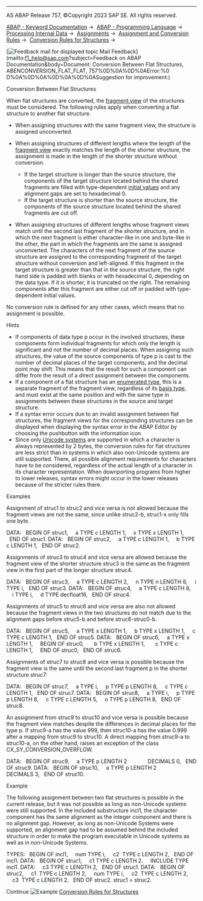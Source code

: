   

* * *

AS ABAP Release 757, ©Copyright 2023 SAP SE. All rights reserved.

[ABAP - Keyword Documentation](https://help.sap.com/doc/abapdocu_757_index_htm/7.57/en-US/abenabap.htm) →  [ABAP - Programming Language](https://help.sap.com/doc/abapdocu_757_index_htm/7.57/en-US/abenabap_reference.htm) →  [Processing Internal Data](https://help.sap.com/doc/abapdocu_757_index_htm/7.57/en-US/abenabap_data_working.htm) →  [Assignments](https://help.sap.com/doc/abapdocu_757_index_htm/7.57/en-US/abenvalue_assignments.htm) →  [Assignment and Conversion Rules](https://help.sap.com/doc/abapdocu_757_index_htm/7.57/en-US/abenconversion_rules.htm) →  [Conversion Rules for Structures](https://help.sap.com/doc/abapdocu_757_index_htm/7.57/en-US/abenconversion_struc.htm) → 

 [![](Mail.gif?object=Mail.gif&sap-language=EN "Feedback mail for displayed topic") Mail Feedback](mailto:f1_help@sap.com?subject=Feedback on ABAP Documentation&body=Document: Conversion Between Flat Structures, ABENCONVERSION_FLAT_FLAT, 757%0D%0A%0D%0AError:%0
D%0A%0D%0A%0D%0A%0D%0ASuggestion for improvement:)

Conversion Between Flat Structures

When flat structures are converted, the [fragment view](https://help.sap.com/doc/abapdocu_757_index_htm/7.57/en-US/abenunicode_fragment_view_glosry.htm "Glossary Entry") of the structures must be considered. The following rules apply when converting a flat structure to another flat structure.

-   When assigning structures with the same fragment view, the structure is assigned unconverted.

-   When assigning structures of different lengths where the length of the [fragment view](https://help.sap.com/doc/abapdocu_757_index_htm/7.57/en-US/abenunicode_fragment_view.htm) exactly matches the length of the shorter structure, the assignment is made in the length of the shorter structure without conversion.
    -   If the target structure is longer than the source structure, the components of the target structure located behind the shared fragments are filled with type-dependent [initial values](https://help.sap.com/doc/abapdocu_757_index_htm/7.57/en-US/abeninitial_value_glosry.htm "Glossary Entry") and any alignment gaps are set to hexadecimal 0.
    -   If the target structure is shorter than the source structure, the components of the source structure located behind the shared fragments are cut off.

-   When assigning structures of different lengths whose fragment views match until the second last fragment of the shorter structure, and in which the next fragment is either character-like in one and byte-like in the other, the part in which the fragments are the same is assigned unconverted. The characters of the next fragment of the source structure are assigned to the corresponding fragment of the target structure without conversion and left-aligned. If this fragment in the target structure is greater than that in the source structure, the right hand side is padded with blanks or with hexadecimal 0, depending on the data type. If it is shorter, it is truncated on the right. The remaining components after this fragment are either cut off or padded with type-dependent initial values.

No conversion rule is defined for any other cases, which means that no assignment is possible.

Hints

-   If components of data type p occur in the involved structures, these components form individual fragments for which only the length is significant and not the number of decimal places. When assigning such structures, the value of the source components of type p is cast to the number of decimal places of the target components, and the decimal point may shift. This means that the result for such a component can differ from the result of a direct assignment between the components.
-   If a component of a flat structure has an [enumerated type](https://help.sap.com/doc/abapdocu_757_index_htm/7.57/en-US/abenenumerated_type_glosry.htm "Glossary Entry"), this is a separate fragment of the fragment view, regardless of its [basis type](https://help.sap.com/doc/abapdocu_757_index_htm/7.57/en-US/abenbase_type_glosry.htm "Glossary Entry"), and must exist at the same position and with the same type in assignments between these structures in the source and target structure.
-   If a syntax error occurs due to an invalid assignment between flat structures, the fragment views for the corresponding structures can be displayed when displaying the syntax error in the ABAP Editor by choosing the pushbutton with the information icon.
-   Since only [Unicode systems](https://help.sap.com/doc/abapdocu_757_index_htm/7.57/en-US/abenunicode_system_glosry.htm "Glossary Entry") are supported in which a character is always represented by 2 bytes, the conversion rules for flat structures are less strict than in systems in which also non-Unicode systems are still supported. There, all possible alignment requirements for characters have to be considered, regardless of the actual length of a character in its character representation. When downporting programs from higher to lower releases, syntax errors might occur in the lower releases because of the stricter rules there.

Examples

Assignment of struc1 to struc2 and vice versa is not allowed because the fragment views are not the same, since unlike struc2-b, struc1-x only fills one byte.

DATA:
  BEGIN OF struc1,
    a TYPE c LENGTH 1,
    x TYPE x LENGTH 1,
  END OF struc1.
DATA:
  BEGIN OF struc2,
    a TYPE c LENGTH 1,
    b TYPE c LENGTH 1,
  END OF struc2.

Assignments of struc3 to struc4 and vice versa are allowed because the fragment view of the shorter structure struc3 is the same as the fragment view in the first part of the longer structure struc4.

DATA:
  BEGIN OF struc3,
    a TYPE c LENGTH 2,
    n TYPE n LENGTH 6,
    i TYPE i,
  END OF struc3.
DATA:
  BEGIN OF struc4,
    a TYPE c LENGTH 8,
    i TYPE i,
    d TYPE decfloat16,
  END OF struc4.

Assignments of struc5 to struc6 and vice versa are also not allowed because the fragment views in the two structures do not match due to the alignment gaps before struc5-b and before struc6-struc0-b.

DATA:
  BEGIN OF struc5,
    a TYPE x LENGTH 1,
    b TYPE x LENGTH 1,
    c TYPE c LENGTH 1,
  END OF struc5.
DATA:
  BEGIN OF struc6,
    a TYPE x LENGTH 1,
    BEGIN OF struc0,
      b TYPE x LENGTH 1,
      c TYPE c LENGTH 1,
    END OF struc0,
  END OF struc6.

Assignments of struc7 to struc8 and vice versa is possible because the fragment view is the same until the second last fragment p in the shorter structure struc7:

DATA:
  BEGIN OF struc7,
    a TYPE i,
    p TYPE p LENGTH 8,
    c TYPE c LENGTH 1,
  END OF struc7.
DATA:
  BEGIN OF struc8,
    a TYPE i,
    p TYPE p LENGTH 8,
    c TYPE c LENGTH 5,
    o TYPE p LENGTH 8,
  END OF struc8.

An assignment from struc9 to struc10 and vice versa is possible because the fragment view matches despite the differences in decimal places for the type p. If struc9-a has the value 999, then struc10-a has the value 0.999 after a mapping from struc9 to struc10. A direct mapping from struc9-a to struc10-a, on the other hand, raises an exception of the class CX\_SY\_CONVERSION\_OVERFLOW.

DATA:
  BEGIN OF struc9,
    a TYPE p LENGTH 2
             DECIMALS 0,
  END OF struc9.
DATA:
  BEGIN OF struc10,
    a TYPE p LENGTH 2
             DECIMALS 3,
  END OF struc10.

Example

The following assignment between two flat structures is possible in the current release, but it was not possible as long as non-Unicode systems were still supported. In the included substructure incl1, the character component has the same alignment as the integer component and there is no alignment gap. However, as long as non-Unicode Systems were supported, an alignment gap had to be assumed behind the included structure in order to make the program executable in Unicode systems as well as in non-Unicode Systems.

TYPES:
  BEGIN OF incl1,
    num TYPE i,
    c2  TYPE c LENGTH 2,
  END OF incl1.
DATA:
  BEGIN OF struc1,
    c1 TYPE c LENGTH 2.
    INCLUDE TYPE incl1.
DATA:
    c3 TYPE c LENGTH 2,
  END OF struc1.
DATA:
  BEGIN OF struc2,
    c1  TYPE c LENGTH 2,
    num TYPE i,
    c2  TYPE c LENGTH 2,
    c3  TYPE c LENGTH 2,
  END OF struc2.
struc1 = struc2.

Continue
![Example](exa.gif "Example") [Conversion Rules for Structures](https://help.sap.com/doc/abapdocu_757_index_htm/7.57/en-US/abendata_conv_str_abexa.htm)